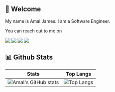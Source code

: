 ## 👋 Welcome

My name is Amal James. I am a Software Engineer.

You can reach out to me on

[<img src="https://img.shields.io/badge/Mastodon-6364FF?style=for-the-badge&logo=Mastodon&logoColor=white" />](https://mastodon.social/@amalj)
[<img src="https://img.shields.io/badge/linkedin-%230077B5.svg?&style=for-the-badge&logo=linkedin&logoColor=white" />](https://www.linkedin.com/in/amal-raj-vinoth-james-6807319/)
[<img src = "https://img.shields.io/badge/Medium-12100E?style=for-the-badge&logo=medium&logoColor=white" />](https://medium.com/@amalrajvinoth)
[<img src = "https://img.shields.io/badge/dev.to-0A0A0A?style=for-the-badge&logo=devdotto&logoColor=white" />](https://dev.to/amalrajvinoth)

## 📊 Github Stats
| Stats     | Top Langs    |
| ------------- | ------------- |
| ![Amal's GitHub stats](https://github-readme-stats.vercel.app/api?username=amalrajvinoth&show_icons=true&theme=transparent) | ![Top Langs](https://github-readme-stats.vercel.app/api/top-langs/?username=amalrajvinoth&hide_progress=true&theme=transparent) |

<br>
